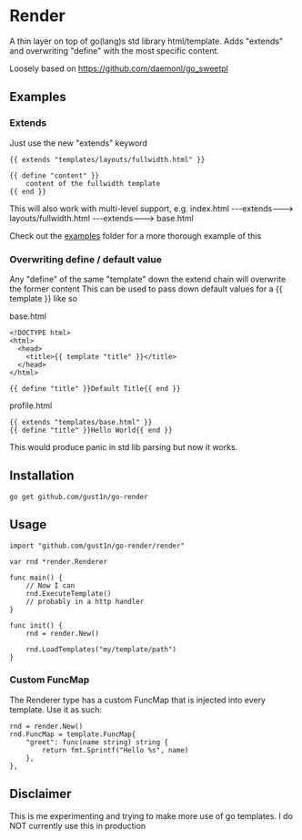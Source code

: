 Render
========

A thin layer on top of go(lang)s std library html/template.
Adds "extends" and overwriting "define" with the most specific content.

Loosely based on https://github.com/daemonl/go_sweetpl

## Examples

### Extends
Just use the new "extends" keyword
	
	{{ extends "templates/layouts/fullwidth.html" }}

	{{ define "content" }}
	    content of the fullwidth template
	{{ end }}

This will also work with multi-level support, e.g. 
index.html ---extends---> layouts/fullwidth.html ---extends---> base.html

Check out the [examples](https://github.com/gust1n/go-render/tree/master/examples) folder for a more thorough example of this

### Overwriting define / default value
Any "define" of the same "template" down the extend chain will overwrite the former content
This can be used to pass down default values for a {{ template }} like so

base.html

    <!DOCTYPE html>
	<html>
	  <head>
	    <title>{{ template "title" }}</title>
	  </head>
	</html>

	{{ define "title" }}Default Title{{ end }}

profile.html

    {{ extends "templates/base.html" }}
    {{ define "title" }}Hello World{{ end }}

This would produce panic in std lib parsing but now it works.

## Installation
```go get github.com/gust1n/go-render```

## Usage
    import "github.com/gust1n/go-render/render"

    var rnd *render.Renderer

    func main() {
    	// Now I can
    	rnd.ExecuteTemplate()
    	// probably in a http handler
    }

    func init() {
    	rnd = render.New()

		rnd.LoadTemplates("my/template/path")
    }

### Custom FuncMap
The Renderer type has a custom FuncMap that is injected into every template. Use it as such:

	rnd = render.New()
	rnd.FuncMap = template.FuncMap{
        "greet": func(name string) string {
            return fmt.Sprintf("Hello %s", name)
        },
    },

## Disclaimer
This is me experimenting and trying to make more use of go templates. I do NOT currently use this in production
